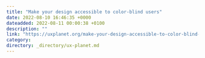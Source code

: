 ```yaml
---
title: "Make your design accessible to color-blind users"
date: 2022-08-10 16:46:35 +0000
dateadded: 2022-08-11 00:00:38 +0100
description: ""
link: "https://uxplanet.org/make-your-design-accessible-to-color-blind-users-fc16a47b621e?source=rss----819cc2aaeee0---4"
category:
directory: _directory/ux-planet.md
---
```

